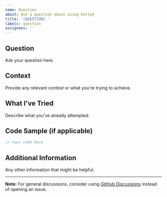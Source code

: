 ```yaml
---
name: Question
about: Ask a question about using Kottpd
title: '[QUESTION] '
labels: question
assignees: ''
---
```


## Question
Ask your question here.

## Context
Provide any relevant context or what you're trying to achieve.

## What I've Tried
Describe what you've already attempted.

## Code Sample (if applicable)
```kotlin
// Your code here
```

## Additional Information
Any other information that might be helpful.

---

**Note:** For general discussions, consider using [GitHub Discussions](https://github.com/gimlet2/kottpd/discussions) instead of opening an issue.
